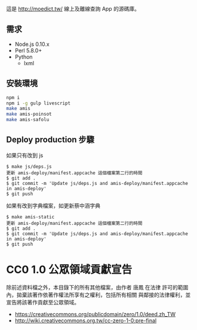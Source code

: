 這是 <http://moedict.tw/> 線上及離線查詢 App 的源碼庫。

## 需求

* Node.js 0.10.x
* Perl 5.8.0+
* Python
    * lxml

## 安裝環境

```sh
npm i
npm i -g gulp livescript
make amis
make amis-poinsot
make amis-safolu
```

## Deploy production 步驟

如果只有改到 js

```
$ make js/deps.js
更新 amis-deploy/manifest.appcache 這個檔案第二行的時間
$ git add .
$ git commit -m 'Update js/deps.js and amis-deploy/manifest.appcache in amis-deploy'
$ git push
```

如果有改到字典檔案，如更新蔡中涵字典

```
$ make amis-static
更新 amis-deploy/manifest.appcache 這個檔案第二行的時間
$ git add .
$ git commit -m 'Update js/deps.js and amis-deploy/manifest.appcache in amis-deploy'
$ git push
```

# CC0 1.0 公眾領域貢獻宣告

除前述資料檔之外，本目錄下的所有其他檔案，由作者 唐鳳 在法律
許可的範圍內，拋棄該著作依著作權法所享有之權利，包括所有相關
與鄰接的法律權利，並宣告將該著作貢獻至公眾領域。

* <https://creativecommons.org/publicdomain/zero/1.0/deed.zh_TW>
* <http://wiki.creativecommons.org.tw/cc-zero-1-0:pre-final>
